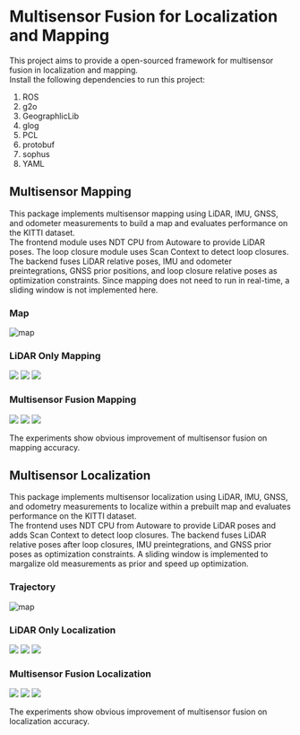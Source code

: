 # Multisensor Fusion for Localization and Mapping
This project aims to provide a open-sourced framework for multisensor fusion in localization and mapping. <br>
Install the following dependencies to run this project: <br>
1. ROS
2. g2o
3. GeographlicLib
4. glog
5. PCL
6. protobuf
7. sophus
8. YAML

## Multisensor Mapping
This package implements multisensor mapping using LiDAR, IMU, GNSS, and odometer measurements to build a map and evaluates performance on the KITTI dataset.<br>
The frontend module uses NDT CPU from Autoware to provide LiDAR poses. The loop closure module uses Scan Context to detect loop closures. The backend fuses LiDAR relative poses, IMU and odometer preintegrations, GNSS prior positions, and loop closure relative poses as optimization constraints. Since mapping does not need to run in real-time, a sliding window is not implemented here. <br>

### Map
![map](https://github.com/kangqi-ni/multisensor_fusion_for_localization_and_mapping/blob/master/docs/map.png)

### LiDAR Only Mapping
<img src="https://github.com/kangqi-ni/multisensor_fusion_for_localization_and_mapping/blob/master/docs/laser_mapping_ape.png">
<img src="https://github.com/kangqi-ni/multisensor_fusion_for_localization_and_mapping/blob/master/docs/laser_mapping_ape_raw.png">
<img src="https://github.com/kangqi-ni/multisensor_fusion_for_localization_and_mapping/blob/master/docs/laser_mapping_ape_map.png">

### Multisensor Fusion Mapping
<img src="https://github.com/kangqi-ni/multisensor_fusion_for_localization_and_mapping/blob/master/docs/fusion_mapping_ape.png">
<img src="https://github.com/kangqi-ni/multisensor_fusion_for_localization_and_mapping/blob/master/docs/fusion_mapping_ape_raw.png">
<img src="https://github.com/kangqi-ni/multisensor_fusion_for_localization_and_mapping/blob/master/docs/fusion_mapping_ape_map.png">

The experiments show obvious improvement of multisensor fusion on mapping accuracy.

## Multisensor Localization
This package implements multisensor localization using LiDAR, IMU, GNSS, and odometry measurements to localize within a prebuilt map and evaluates performance on the KITTI dataset. <br>
The frontend uses NDT CPU from Autoware to provide LiDAR poses and adds Scan Context to detect loop closures. The backend fuses LiDAR relative poses after loop closures, IMU preintegrations, and GNSS prior poses as optimization constraints. A sliding window is implemented to margalize old measurements as prior and speed up optimization. <br>

### Trajectory
![map](https://github.com/kangqi-ni/multisensor_fusion_for_localization_and_mapping/blob/master/docs/trajectory.png)

### LiDAR Only Localization
<img src="https://github.com/kangqi-ni/multisensor_fusion_for_localization_and_mapping/blob/master/docs/laser_localization_ape.png">
<img src="https://github.com/kangqi-ni/multisensor_fusion_for_localization_and_mapping/blob/master/docs/laser_localization_ape_raw.png">
<img src="https://github.com/kangqi-ni/multisensor_fusion_for_localization_and_mapping/blob/master/docs/laser_localization_ape_map.png">

### Multisensor Fusion Localization
<img src="https://github.com/kangqi-ni/multisensor_fusion_for_localization_and_mapping/blob/master/docs/fusion_localization_ape.png">
<img src="https://github.com/kangqi-ni/multisensor_fusion_for_localization_and_mapping/blob/master/docs/fusion_localization_ape_raw.png">
<img src="https://github.com/kangqi-ni/multisensor_fusion_for_localization_and_mapping/blob/master/docs/fusion_localization_ape_trajectory.png">

The experiments show obvious improvement of multisensor fusion on localization accuracy.


